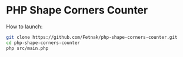 # PHP Shape Corners Counter

How to launch:
```bash
git clone https://github.com/Fetnak/php-shape-corners-counter.git
cd php-shape-corners-counter
php src/main.php
```
